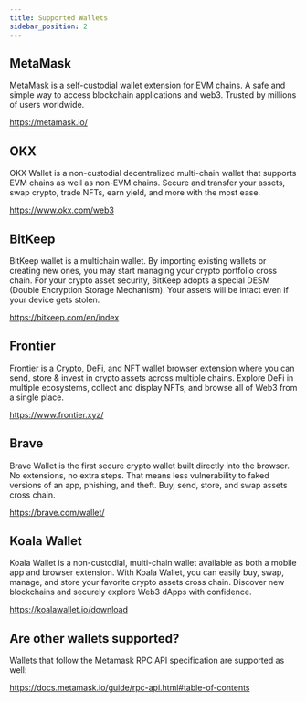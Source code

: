 ```yaml
---
title: Supported Wallets
sidebar_position: 2
---
```


## MetaMask

MetaMask is a self-custodial wallet extension for EVM chains. 
A safe and simple way to access blockchain applications and web3. Trusted by millions of users worldwide.

https://metamask.io/

## OKX

OKX Wallet is a non-custodial decentralized multi-chain wallet that supports EVM chains as well as non-EVM chains. 
Secure and transfer your assets, swap crypto, trade NFTs, earn yield, and more with the most ease.

https://www.okx.com/web3

## BitKeep

BitKeep wallet is a multichain wallet.
By importing existing wallets or creating new ones, you may start managing your crypto portfolio cross chain.
For your crypto asset security, BitKeep adopts a special DESM (Double Encryption Storage Mechanism). Your assets will be intact even if your device gets stolen. 

https://bitkeep.com/en/index

## Frontier 

Frontier is a Crypto, DeFi, and NFT wallet browser extension where you can send, store & invest in crypto assets across multiple chains. Explore DeFi in multiple ecosystems, collect and display NFTs, and browse all of Web3 from a single place.

https://www.frontier.xyz/

## Brave

Brave Wallet is the first secure crypto wallet built directly into the browser. 
No extensions, no extra steps. That means less vulnerability to faked versions of an app, phishing, and theft.
Buy, send, store, and swap assets cross chain.

https://brave.com/wallet/

## Koala Wallet 
Koala Wallet is a non-custodial, multi-chain wallet available as both a mobile app and browser extension. With Koala Wallet, you can easily buy, swap, manage, and store your favorite crypto assets cross chain. Discover new blockchains and securely explore Web3 dApps with confidence. 

https://koalawallet.io/download

## Are other wallets supported?

Wallets that follow the Metamask RPC API specification are supported as well:

https://docs.metamask.io/guide/rpc-api.html#table-of-contents

